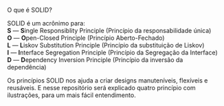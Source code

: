 O que é SOLID?  

SOLID é um acrônimo para:  
      **S** — **S**ingle Responsiblity Principle (Princípio da responsabilidade única)  
      **O** — **O**pen-Closed Principle (Princípio Aberto-Fechado)  
      **L** — **L**iskov Substitution Principle (Princípio da substituição de Liskov)  
      **I** — **I**nterface Segregation Principle (Princípio da Segregação da Interface)  
      **D** — **D**ependency Inversion Principle (Princípio da inversão da dependência)  

Os princípios SOLID nos ajuda a criar designs manuteníveis, flexíveis e reusáveis. E nesse repositório será explicado quatro princípio com ilustrações, para um mais fácil entendimento.
